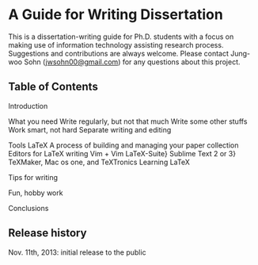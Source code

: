 A Guide for Writing Dissertation
================================

This is a dissertation-writing guide for Ph.D. students with a focus on
making use of information technology assisting research process. Suggestions
and contributions are always welcome. Please contact Jung-woo Sohn
(jwsohn00@gmail.com) for any questions about this project.

Table of Contents
-----------------
Introduction

What you need
  Write regularly, but not that much
  Write some other stuffs
  Work smart, not hard
  Separate writing and editing

Tools
  LaTeX
  A process of building and managing your paper collection
  Editors for LaTeX writing
    Vim + Vim LaTeX-Suite}
    Sublime Text 2 or 3}
    TeXMaker, Mac os one, and TeXTronics
    Learning LaTeX

Tips for writing

Fun, hobby work

Conclusions


Release history
---------------
Nov. 11th, 2013: initial release to the public


